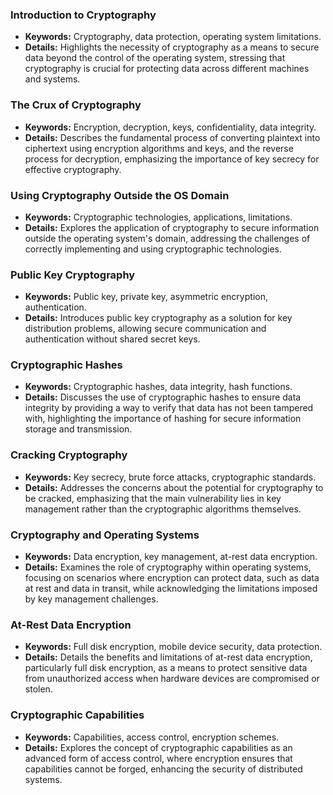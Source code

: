 ### Introduction to Cryptography
- **Keywords:** Cryptography, data protection, operating system limitations.
- **Details:** Highlights the necessity of cryptography as a means to secure data beyond the control of the operating system, stressing that cryptography is crucial for protecting data across different machines and systems.

### The Crux of Cryptography
- **Keywords:** Encryption, decryption, keys, confidentiality, data integrity.
- **Details:** Describes the fundamental process of converting plaintext into ciphertext using encryption algorithms and keys, and the reverse process for decryption, emphasizing the importance of key secrecy for effective cryptography.

### Using Cryptography Outside the OS Domain
- **Keywords:** Cryptographic technologies, applications, limitations.
- **Details:** Explores the application of cryptography to secure information outside the operating system's domain, addressing the challenges of correctly implementing and using cryptographic technologies.

### Public Key Cryptography
- **Keywords:** Public key, private key, asymmetric encryption, authentication.
- **Details:** Introduces public key cryptography as a solution for key distribution problems, allowing secure communication and authentication without shared secret keys.

### Cryptographic Hashes
- **Keywords:** Cryptographic hashes, data integrity, hash functions.
- **Details:** Discusses the use of cryptographic hashes to ensure data integrity by providing a way to verify that data has not been tampered with, highlighting the importance of hashing for secure information storage and transmission.

### Cracking Cryptography
- **Keywords:** Key secrecy, brute force attacks, cryptographic standards.
- **Details:** Addresses the concerns about the potential for cryptography to be cracked, emphasizing that the main vulnerability lies in key management rather than the cryptographic algorithms themselves.

### Cryptography and Operating Systems
- **Keywords:** Data encryption, key management, at-rest data encryption.
- **Details:** Examines the role of cryptography within operating systems, focusing on scenarios where encryption can protect data, such as data at rest and data in transit, while acknowledging the limitations imposed by key management challenges.

### At-Rest Data Encryption
- **Keywords:** Full disk encryption, mobile device security, data protection.
- **Details:** Details the benefits and limitations of at-rest data encryption, particularly full disk encryption, as a means to protect sensitive data from unauthorized access when hardware devices are compromised or stolen.

### Cryptographic Capabilities
- **Keywords:** Capabilities, access control, encryption schemes.
- **Details:** Explores the concept of cryptographic capabilities as an advanced form of access control, where encryption ensures that capabilities cannot be forged, enhancing the security of distributed systems.
